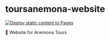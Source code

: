 # toursanemona-website
[![Deploy static content to Pages](https://github.com/mauriciabad/toursanemona-website/actions/workflows/pages.yml/badge.svg)](https://github.com/mauriciabad/toursanemona-website/actions/workflows/pages.yml)

🤿 Website for Anemona Tours 
